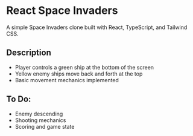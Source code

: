 # React Space Invaders

A simple Space Invaders clone built with React, TypeScript, and Tailwind CSS.

## Description

- Player controls a green ship at the bottom of the screen
- Yellow enemy ships move back and forth at the top
- Basic movement mechanics implemented

## To Do:

- Enemy descending
- Shooting mechanics
- Scoring and game state
